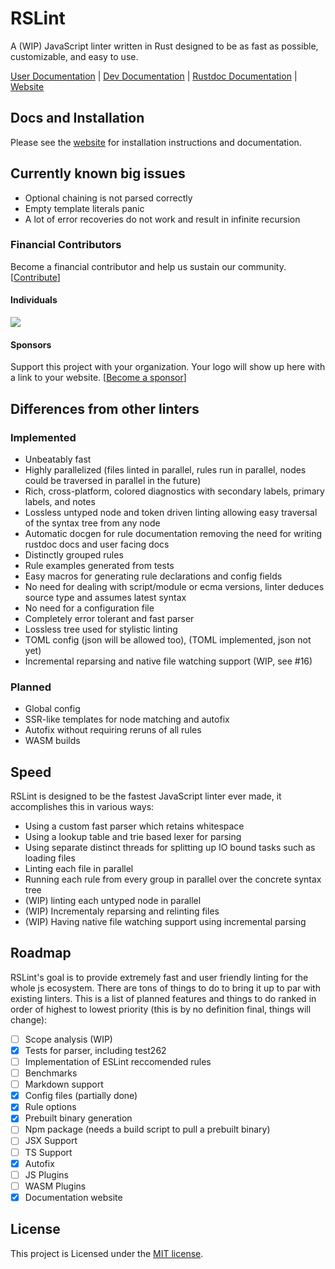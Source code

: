 # RSLint

A (WIP) JavaScript linter written in Rust designed to be as fast as possible, customizable, and easy to use.

[User Documentation](https://rslint.org/guide/getting-started.html) | [Dev Documentation](https://rslint.org/dev/) | [Rustdoc Documentation](https://docs.rs/rslint_core) | [Website](http://rslint.org)

## Docs and Installation

Please see the [website](https://rslint.org) for installation instructions and documentation.

## Currently known big issues

- Optional chaining is not parsed correctly
- Empty template literals panic
- A lot of error recoveries do not work and result in infinite recursion

### Financial Contributors

Become a financial contributor and help us sustain our community. [[Contribute](https://opencollective.com/rslint/contribute)]

#### Individuals

<a href="https://opencollective.com/rslint"><img src="https://opencollective.com/rslint/individuals.svg?width=890"></a>

#### Sponsors

Support this project with your organization. Your logo will show up here with a link to your website. [[Become a sponsor](https://opencollective.com/rslint/contribute)]

## Differences from other linters

### Implemented

- Unbeatably fast
- Highly parallelized (files linted in parallel, rules run in parallel, nodes could be traversed in parallel in the future)
- Rich, cross-platform, colored diagnostics with secondary labels, primary labels, and notes
- Lossless untyped node and token driven linting allowing easy traversal of the syntax tree from any node
- Automatic docgen for rule documentation removing the need for writing rustdoc docs and user facing docs
- Distinctly grouped rules
- Rule examples generated from tests
- Easy macros for generating rule declarations and config fields
- No need for dealing with script/module or ecma versions, linter deduces source type and assumes latest syntax
- No need for a configuration file
- Completely error tolerant and fast parser
- Lossless tree used for stylistic linting
- TOML config (json will be allowed too), (TOML implemented, json not yet)
- Incremental reparsing and native file watching support (WIP, see #16)

### Planned

- Global config
- SSR-like templates for node matching and autofix
- Autofix without requiring reruns of all rules
- WASM builds

## Speed

RSLint is designed to be the fastest JavaScript linter ever made, it accomplishes this in various ways:

- Using a custom fast parser which retains whitespace
- Using a lookup table and trie based lexer for parsing
- Using separate distinct threads for splitting up IO bound tasks such as loading files
- Linting each file in parallel
- Running each rule from every group in parallel over the concrete syntax tree
- (WIP) linting each untyped node in parallel
- (WIP) Incrementaly reparsing and relinting files
- (WIP) Having native file watching support using incremental parsing

## Roadmap

RSLint's goal is to provide extremely fast and user friendly linting for the whole js ecosystem. There are tons of things to do to bring it up to par with existing linters. This is a list of planned features and things to do ranked in order of highest to lowest priority (this is by no definition final, things will change):

- [ ] Scope analysis (WIP)
- [x] Tests for parser, including test262
- [ ] Implementation of ESLint reccomended rules
- [ ] Benchmarks
- [ ] Markdown support
- [x] Config files (partially done)
- [x] Rule options
- [x] Prebuilt binary generation
- [ ] Npm package (needs a build script to pull a prebuilt binary)
- [ ] JSX Support
- [ ] TS Support
- [x] Autofix
- [ ] JS Plugins
- [ ] WASM Plugins
- [x] Documentation website

## License

This project is Licensed under the [MIT license](http://opensource.org/licenses/MIT).
